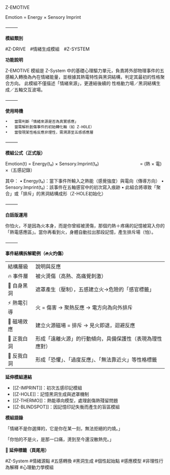 Z-EMOTIVE

Emotion = Energy × Sensory Imprint

⸻

**模組類別**

#Z-DRIVE #情緒生成模組 #Z-SYSTEM

**功能說明**

Z-EMOTIVE 模組是 Z-System 中的基礎心理驅力單元，負責將外部物理事件的五感輸入轉換為內在情緒能量，並根據其熱電特性與黑洞結構，判定其最初的性格聚合方向。
此模組不僅描述「情緒來源」，更連結後續的 性格動力場／黑洞結構生成／五軸交互波場。

⸻

**使用時機**

	•	當需判斷「情緒來源是否為真實感應」
	•	當需解析創傷事件的初始轉化軸（如 Z-HOLE）
	•	當發現某性格反應非理性，需溯源至五感感應層

⸻

**模組公式（正式版）**

Emotion(t) = Energy(t₀) × Sensory.Imprint(t₀)
         = (熱 × 電) ×（五感記錄）

其中：
	•	Energy(t₀)：當下事件所輸入之熱能（感覺強度）與電向（傳導方向）
	•	Sensory.Imprint(t₀)：該事件在五軸感官中的初次寫入痕跡
	•	此組合將導致「聚合」或「排斥」的黑洞結構成形（Z-HOLE初始化）

⸻

**白話版運用**

你怕火，不是因為火本身，而是你曾經被燙傷，那個灼熱＋疼痛的記憶被寫入你的「熱電感應區」。當你再看到火，身體自動拉出那段記憶，產生排斥場（怕）。

⸻

**事件結構拆解範例（🔥火灼傷）**

|         |                              |
| ------- | ---------------------------- |
| 結構層級    | 說明與反應                        |
| 🔥 事件層  | 被火燙傷（高熱、高痛覺刺激）               |
| 🧠 自身黑洞 | 遮罩產生（壓制），五感建立火→危險的「感官標籤」     |
| ⚡ 熱電引導  | 火 = 傷害 → 聚熱反應 → 電方向為向外排斥     |
| 🧲 磁場效應 | 建立火源磁場 = 排斥 → 見火即退，迴避反應      |
| 🎯 正我白洞 | 形成「遠離火源」的行動傾向，具備保護性（表現為理性應對） |
| 🧨 反我白洞 | 形成「恐懼」、「過度反應」、「無法靠近火」等性格標籤   |
  

**延伸模組連結**

- [[Z-IMPRINT]]：初次五感印記模組
- [[Z-HOLE]]：記憶黑洞生成與遮罩機制
- [[Z-THERMO]]：熱能導向模型，處理創傷熱殘留問題
- [[Z-BLINDSPOT]]：因記憶印記失衡而產生的盲區模組

**模組語錄**

「情緒不是你選擇的，它是你在某一刻，無法拒絕的灼燒。」

「你怕的不是火，是那一口痛，燙到至今還沒散熱完。」

**📎 延伸標籤（頁尾用）**

  

  

#Z-System #情緒源點 #五感轉換 #黑洞生成 #個性起始點 #感應模型 #非理性行為解釋 #心理動力學模組
